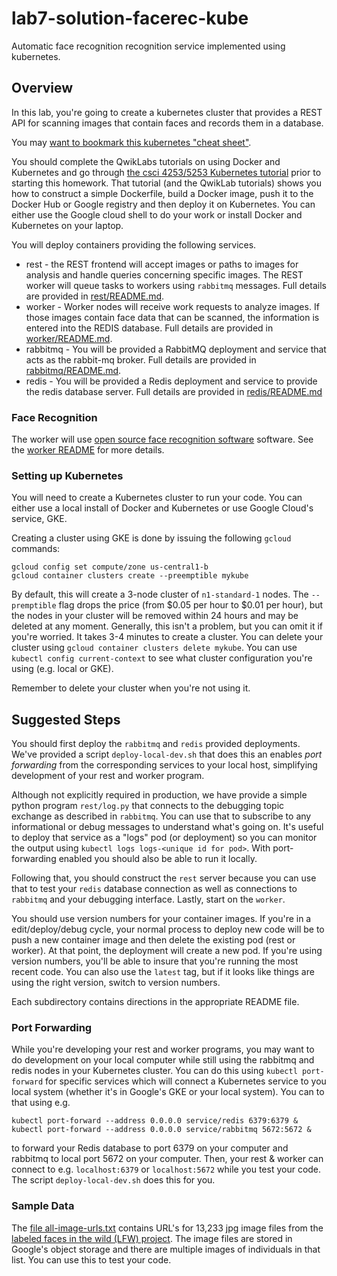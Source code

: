 # lab7-solution-facerec-kube
Automatic face recognition recognition service implemented using kubernetes.

## Overview
In this lab, you're going to create a kubernetes cluster that provides a REST API for scanning images that contain faces and records them in a database.

You may [want to bookmark this kubernetes "cheat sheet"](https://kubernetes.io/docs/reference/kubectl/cheatsheet/).

You should complete the QwikLabs tutorials on using Docker and Kubernetes and go through [the csci 4253/5253 Kubernetes tutorial](https://github.com/cu-csci-4253-datacenter/kubernetes-tutorial) prior to starting this homework. That tutorial (and the QwikLab tutorials) shows you how to construct a simple Dockerfile, build a Docker image, push it to the Docker Hub or Google registry and then deploy it on Kubernetes. You can either use the Google cloud shell to do your work or install Docker and Kubernetes on your laptop.

You will deploy containers providing the following services.
+ rest - the REST frontend will accept images or paths to images for analysis and handle queries concerning specific images. The REST worker will queue tasks to workers using `rabbitmq` messages. Full details are provided in [rest/README.md](rest/README.md).
+ worker - Worker nodes will receive work requests to analyze images. If those images contain face data that can be scanned, the information is entered into the REDIS database. Full details are provided in [worker/README.md](worker/README.md).
+ rabbitmq - You will be provided a RabbitMQ deployment and service that acts as the rabbit-mq broker. Full details are provided in [rabbitmq/README.md](rabbitmq/README.md).
+ redis - You will be provided a Redis deployment and service to provide the redis database server. Full details are provided in [redis/README.md](redis/README.md.)

### Face Recognition
The worker will use [open source face recognition software](https://github.com/ageitgey/face_recognition) software. See the [worker README](worker/README.md) for more details.

### Setting up Kubernetes
You will need to create a Kubernetes cluster to run your code. You can either use a local install of Docker and Kubernetes or use Google Cloud's service, GKE.

Creating a cluster using GKE is done by issuing the following `gcloud` commands:
```
gcloud config set compute/zone us-central1-b
gcloud container clusters create --preemptible mykube
```
By default, this will create a 3-node cluster of `n1-standard-1` nodes. The `--premptible` flag drops the price (from \$0.05 per hour to \$0.01 per hour), but the nodes in your cluster will be removed within 24 hours and may be deleted at any moment. Generally, this isn't a problem, but you can omit it if you're worried. It takes 3-4 minutes to create a cluster. You can delete your cluster using  `gcloud container clusters delete mykube`.  You can use `kubectl config current-context` to see what cluster configuration you're using (e.g. local or GKE).

Remember to delete your cluster when you're not using it.

## Suggested Steps

You should first deploy the `rabbitmq` and `redis` provided deployments. We've provided a script `deploy-local-dev.sh` that does this an enables *port forwarding* from the corresponding services to your local host, simplifying development of your rest and worker program.

Although not explicitly required in production, we have provide a simple python program `rest/log.py` that connects to the debugging topic exchange as described in `rabbitmq`. You can use that to subscribe to any informational or debug messages to understand what's going on. It's useful to deploy that service as a "logs" pod (or deployment) so you can monitor the output using `kubectl logs logs-<unique id for pod>`. With port-forwarding enabled you should also be able to run it locally.

Following that, you should construct the `rest` server because you can use that to test your `redis` database connection as well as connections to `rabbitmq` and your debugging interface. Lastly, start on the `worker`.

You should use version numbers for your container images. If you're in a edit/deploy/debug cycle, your normal process to deploy new code will be to push a new container image and then delete the existing pod (rest or worker). At that point, the deployment will create a new pod. If you're using version numbers, you'll be able to insure that you're running the most recent code. You can also use the `latest` tag, but if it looks like things are using the right version, switch to version numbers.

Each subdirectory contains directions in the appropriate README file.

### Port Forwarding

While you're developing your rest and worker programs, you may want to do development on your local computer while still using the rabbitmq and redis nodes in your Kubernetes cluster. You can do this using `kubectl port-forward` for specific services which will connect a Kubernetes service to you local system (whether it's in Google's GKE or your local system). You can to that using e.g.
```
kubectl port-forward --address 0.0.0.0 service/redis 6379:6379 &
kubectl port-forward --address 0.0.0.0 service/rabbitmq 5672:5672 &
```
to forward your Redis database to port 6379 on your computer and rabbitmq to local port 5672 on your computer. Then, your rest & worker can connect to e.g. `localhost:6379` or `localhost:5672` while you test your code. The script `deploy-local-dev.sh` does this for you.

### Sample Data
The [file all-image-urls.txt](all-image-urls.txt) contains URL's for 13,233 jpg image files from the [labeled faces in the wild (LFW) project](http://vis-www.cs.umass.edu/lfw/). The image files are stored in Google's object storage and there are multiple images of individuals in that list. You can use this to test your code.